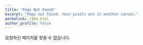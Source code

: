 ```yaml
---
title: "Page Not Found"
excerpt: "Page not found. Your pixels are in another canvas."
permalink: /404.html
author_profile: false
---
```


요청하신 페이지를 찾을 수 없습니다.

<script>
    var GOOG_FIXURL_LANG = 'en';
    var GOOG_FIXURL_SITE = 'https://minchae.github.io'
</script>
<script src="https://linkhelp.clients.google.com/tbproxy/lh/wm/fixurl.js">
</script>
